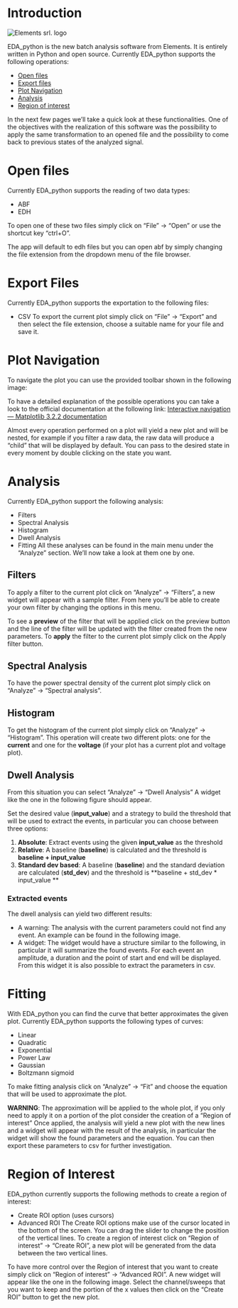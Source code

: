 # Introduction
![Elements srl. logo](./EDA_python_images/logo.ico)

EDA_python is the new batch analysis software from Elements. It is entirely written in Python and open source.
Currently EDA_python supports the following operations: 
* [Open files](#Open-files "Goto Open files")
* [Export files](#Export-files "Goto Export files")
* [Plot Navigation](#Plot-Navigation "Goto Plot Navigation")
* [Analysis](#Analysis "Goto Analysis")
* [Region of interest](#Region-of-interest "Goto Region of interest")

In the next few pages we’ll take a quick look at these functionalities.
One of the objectives with the realization of this software was the possibility to apply the same transformation to an opened file and the possibility to come back to previous states of the analyzed signal.

# Open files

Currently EDA_python supports the reading of two data types:
* ABF
* EDH

To open one of these two files simply click on “File” → “Open”  or use the shortcut key “ctrl+O”.

The app will default to edh files but you can open abf by simply changing the file extension from the dropdown menu of the file browser.

# Export Files
Currently EDA_python supports the exportation to the following files:
* CSV
To export the current plot simply click on  “File” → “Export” and then select the file extension, choose a suitable name for your file and save it.
# Plot Navigation
To navigate the plot you can use the provided toolbar shown in the following image:


To have a detailed explanation of the possible operations you can take a look to the official documentation at the following link: [Interactive navigation — Matplotlib 3.2.2 documentation](https://matplotlib.org/3.2.2/users/navigation_toolbar.html "Interactive navigation — Matplotlib 3.2.2 documentation")

Almost every operation performed on a plot will yield a new plot and will be nested, for example if you filter a raw data, the raw data will produce a “child” that will be displayed by default.
You can pass to the desired state in every moment by double clicking on the state you want.

# Analysis
Currently EDA_python support the following analysis:
* Filters
* Spectral Analysis
* Histogram
* Dwell Analysis
* Fitting
All these analyses can be found in the main menu under the “Analyze” section.
We’ll now take a look at them one by one.

## Filters
To apply a filter to the current plot click on “Analyze” → “Filters”, a new widget will appear with a sample filter. From here you’ll be able to create your own filter by changing the options in this menu. 

To see a **preview** of the filter that will be applied click on the preview button and the line of the filter will be updated with the filter created from the new parameters.
To **apply** the filter to the current plot simply click on the Apply filter button.

## Spectral Analysis
To have the power spectral density of the current plot simply click on “Analyze” → “Spectral analysis”.
## Histogram
To get the histogram of the current plot simply click on “Analyze” → “Histogram”. This operation will create two different plots: one for the **current** and one for the **voltage** (if your plot has a current plot and voltage plot).

## Dwell Analysis
From this situation you can select “Analyze” → “Dwell Analysis”
A widget like the one in the following figure should appear.

Set the desired value (**input_value**) and a strategy to build the threshold that will be used to extract the events, in particular you can choose between three options:
1.  **Absolute**: Extract events using the given **input_value** as the threshold
2.  **Relative**: A baseline (**baseline**) is calculated and the threshold is **baseline + input_value**
3.  **Standard dev based**: A baseline (**baseline**) and the standard deviation are calculated (**std_dev**) and the threshold is **baseline + std_dev * input_value **

### Extracted events
The dwell analysis can yield two different results:
* A warning: The analysis with the current parameters could not find any event. An example can be found in the following image.
* A widget: The widget would have a structure similar to the following, in particular it will summarize the found events. For each event an amplitude, a duration and the point of start and end will be displayed. From this widget it is also possible to extract the parameters in csv.

# Fitting
With EDA_python you can find the curve that better approximates the given plot.
Currently EDA_python supports the following types of curves:
* Linear
* Quadratic
* Exponential
* Power Law
* Gaussian
* Boltzmann sigmoid

To make fitting analysis click on “Analyze” → “Fit” and choose the equation that will be used to approximate the plot.

**WARNING**: The approximation will be applied to the whole plot, if you only need to apply it on a portion of the plot consider the creation of a “Region of interest”
Once applied, the analysis will yield a new plot with the new lines and a widget will appear with the result of the analysis, in particular the widget will show the found parameters and the equation. You can then export these parameters to csv for further investigation.

# Region of Interest
EDA_python currently supports the following methods to create a region of interest:
* Create ROI option (uses cursors)
* Advanced ROI
The Create ROI options make use of the cursor located in the bottom of the screen.
You can drag the slider to change the position of the vertical lines.
To create a region of interest click on “Region of interest” → “Create ROI”, a new plot will be generated from the data between the two vertical lines.

To have more control over the Region of interest that you want to create simply click on “Region of interest” → “Advanced ROI”.
A new widget will appear like the one in the following image.
Select the channel/sweeps that you want to keep and the portion of the x values then click on the “Create ROI” button to get the new plot.


